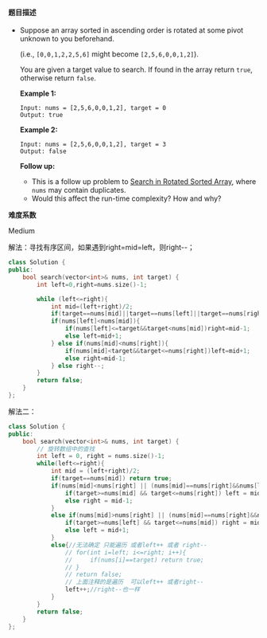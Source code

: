 #### **题目描述**
- Suppose an array sorted in ascending order is rotated at some pivot unknown to you beforehand.

  (i.e., `[0,0,1,2,2,5,6]` might become `[2,5,6,0,0,1,2]`).

  You are given a target value to search. If found in the array return `true`, otherwise return `false`.

  **Example 1:**

  ```
  Input: nums = [2,5,6,0,0,1,2], target = 0
  Output: true
  ```

  **Example 2:**

  ```
  Input: nums = [2,5,6,0,0,1,2], target = 3
  Output: false
  ```

  **Follow up:**

  - This is a follow up problem to [Search in Rotated Sorted Array](https://leetcode.com/problems/search-in-rotated-sorted-array/description/), where `nums` may contain duplicates.
  - Would this affect the run-time complexity? How and why?

**难度系数**  

Medium

解法：寻找有序区间，如果遇到right=mid=left，则right--；

```c++
class Solution {
public:
    bool search(vector<int>& nums, int target) {
        int left=0,right=nums.size()-1;

        while (left<=right){
            int mid=(left+right)/2;
            if(target==nums[mid]||target==nums[left]||target==nums[right])return true;
            if(nums[left]<nums[mid]){
                if(nums[left]<=target&&target<nums[mid])right=mid-1;
                else left=mid+1;
            } else if(nums[mid]<nums[right]){
                if(nums[mid]<target&&target<=nums[right])left=mid+1;
                else right=mid-1;                 
            } else right--;
        }
        return false;
    }
};
```

解法二：

```c++
class Solution {
public:
    bool search(vector<int>& nums, int target) {
        // 旋转数组中的查找
        int left = 0, right = nums.size()-1;
        while(left<=right){
            int mid = (left+right)/2;
            if(target==nums[mid]) return true;
            if(nums[mid]<nums[right] || (nums[mid]==nums[right]&&nums[left]>nums[mid])){// 右边有序
                if(target>=nums[mid] && target<=nums[right]) left = mid+1;
                else right = mid-1;
            }
            else if(nums[mid]>nums[right] || (nums[mid]==nums[right]&&nums[left]<nums[mid])){//左边有序
                if(target>=nums[left] && target<=nums[mid]) right = mid-1;
                else left = mid+1;
            }
            else{//无法确定 只能遍历 或者left++ 或者 right--
                // for(int i=left; i<=right; i++){
                //     if(nums[i]==target) return true;
                // }
                // return false;
                // 上面注释的是遍历  可以left++ 或者right--
                left++;//right--也一样
            }
        }
        return false;
    }
};
```

